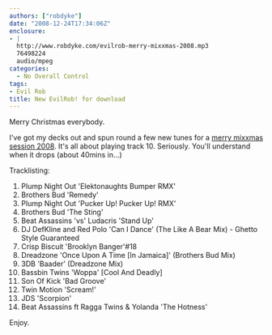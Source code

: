 ```yaml
---
authors: ["robdyke"]
date: "2008-12-24T17:34:06Z"
enclosure:
- |
  http://www.robdyke.com/evilrob-merry-mixxmas-2008.mp3
  76498224
  audio/mpeg
categories:
  - No Overall Control
tags:
- Evil Rob
title: New EvilRob! for download
---
```

Merry Christmas everybody.

I've got my decks out and spun round a few new tunes for a [merry mixxmas session 2008](http://www.robdyke.com/evilrob-merry-mixxmas-2008.mp3 "EvilRob MP3 Download"). It's all about playing track 10. Seriously. You'll understand when it drops (about 40mins in...)

Tracklisting:

  1. Plump Night Out 'Elektonaughts Bumper RMX'
  2. Brothers Bud 'Remedy'
  3. Plump Night Out 'Pucker Up! Pucker Up! RMX'
  4. Brothers Bud 'The Sting'
  5. Beat Assassins 'vs' Ludacris 'Stand Up'
  6. DJ DefKline and Red Polo 'Can I Dance' (The Like A Bear Mix) - Ghetto Style Guaranteed
  7. Crisp Biscuit 'Brooklyn Banger'#18
  8. Dreadzone 'Once Upon A Time [In Jamaica]' (Brothers Bud Mix)
  9. 3DB 'Baader' (Dreadzone Mix)
 10. Bassbin Twins 'Woppa' [Cool And Deadly]
 11. Son Of Kick 'Bad Groove'
 12. Twin Motion 'Scream!'
 13. JDS 'Scorpion'
 14. Beat Assassins ft Ragga Twins & Yolanda 'The Hotness'

Enjoy.